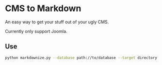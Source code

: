 # CMS to Markdown

An easy way to get your stuff out of your ugly CMS.

Currently only support Joomla.

## Use

```bash
python markdownize.py --database path://to/database --target directory --joomla-table-prefix myprefix
```
